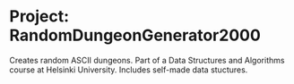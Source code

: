 # Project: RandomDungeonGenerator2000 

Creates random ASCII dungeons. Part of a Data Structures and Algorithms course at Helsinki University. Includes self-made data stuctures.

